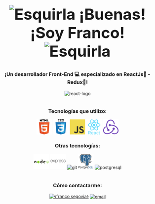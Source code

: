 <h1 align="center" style="font-size:50px;"><img src="https://media.giphy.com/media/f9ww9U0tZNpkyWFOGQ/giphy.gif" width="35" height="35" alt="Esquirla"/>   ¡Buenas! ¡Soy Franco!   <img src="https://media.giphy.com/media/f9ww9U0tZNpkyWFOGQ/giphy.gif" width="35" height="35" alt="Esquirla"/></h1> 


<h3 align="center"> ¡Un desarrollador Front-End 💻 especializado en ReactJs🌌 - Redux🔮! </h3>

<p align="center">

<img src="https://media.giphy.com/media/eNAsjO55tPbgaor7ma/giphy.gif" width="99" height="99" alt="react-logo" align="center"/> 


<p align="center">

#


<h3 align="center"> Tecnologías que utilizo: </h3>

<div align="center">
  <img src="https://raw.githubusercontent.com/devicons/devicon/master/icons/html5/html5-original-wordmark.svg" alt="html5" width="50" height="50"/>
  <img src="https://raw.githubusercontent.com/devicons/devicon/master/icons/css3/css3-original-wordmark.svg" alt="css3" width="50" height="50"/>
  <img src="https://raw.githubusercontent.com/devicons/devicon/master/icons/javascript/javascript-original.svg" alt="javascript" width="50" height="50"/>
  <img src="https://raw.githubusercontent.com/devicons/devicon/master/icons/react/react-original-wordmark.svg" alt="react" width="50" height="50"/>
  <img src="https://raw.githubusercontent.com/devicons/devicon/master/icons/redux/redux-original.svg" alt="redux" width="50" height="50"/>
</div>


<h3 align="center"> Otras tecnologías: </h3>

<div align="center">
  <img src="https://raw.githubusercontent.com/devicons/devicon/master/icons/nodejs/nodejs-original-wordmark.svg" alt="nodejs" width="50" height="50"/>
  <img src="https://raw.githubusercontent.com/devicons/devicon/master/icons/express/express-original-wordmark.svg" alt="express" width="50" height="50"/> 
  <img src="https://www.vectorlogo.zone/logos/git-scm/git-scm-icon.svg" alt="git" width="50" height="50"/>
  <img src="https://raw.githubusercontent.com/devicons/devicon/master/icons/postgresql/postgresql-original-wordmark.svg" alt="postgresql" width="50" height="50"/>
  <img src="https://icongr.am/devicon/sequelize-original.svg?size=40&color=2ec539" alt="postgresql" width="50" height="50"/> 
</div>


#


<h3 align="center"> Cómo contactarme: </h3>
<p align="center">
<a href="https://www.linkedin.com/in/francosegoviadeveloper/" target="_blank"><img align="center" src="https://raw.githubusercontent.com/rahuldkjain/github-profile-readme-generator/master/src/images/icons/Social/linked-in-alt.svg" alt="🌀franco segovia🌀" height="35" width="45" /></a>
<a href="mailto:francoleonelsegovia@gmail.com" target="blank"><img align="center" src="https://upload.wikimedia.org/wikipedia/commons/thumb/7/7e/Gmail_icon_%282020%29.svg/512px-Gmail_icon_%282020%29.svg.png" alt="email" height="35" width="45" /></a>

</p>


